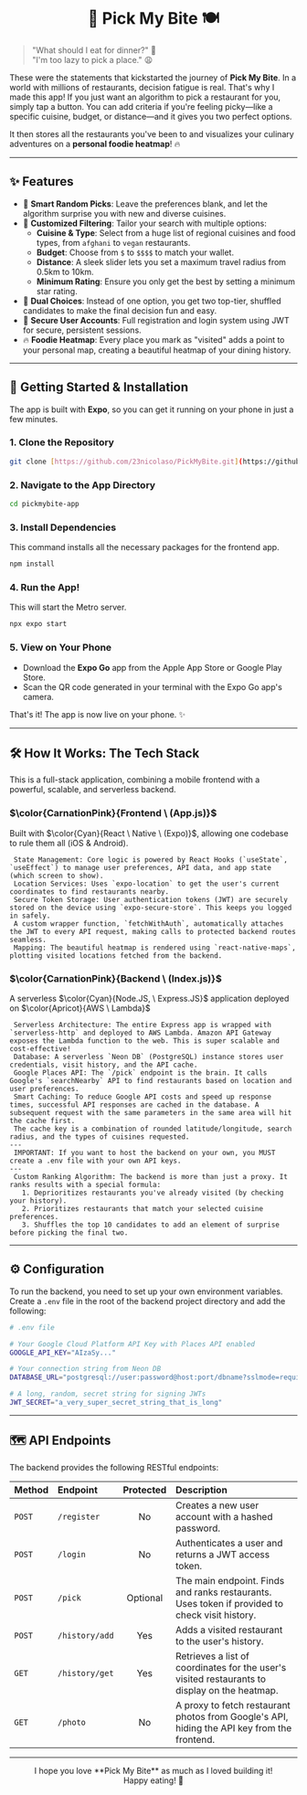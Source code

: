 <div align="center">

# 💖 Pick My Bite 🍽️

</div>

> "What should I eat for dinner?" 🤔
> <br/>
> "I'm too lazy to pick a place." 😩

These were the statements that kickstarted the journey of **Pick My Bite**. In a world with millions of restaurants, decision fatigue is real. That's why I made this app! If you just want an algorithm to pick a restaurant for you, simply tap a button. You can add criteria if you're feeling picky—like a specific cuisine, budget, or distance—and it gives you two perfect options.

It then stores all the restaurants you've been to and visualizes your culinary adventures on a **personal foodie heatmap**! 🔥

---

## ✨ Features

-   🔮 **Smart Random Picks**: Leave the preferences blank, and let the algorithm surprise you with new and diverse cuisines.
-   🎨 **Customized Filtering**: Tailor your search with multiple options:
    -   **Cuisine & Type**: Select from a huge list of regional cuisines and food types, from `afghani` to `vegan` restaurants.
    -   **Budget**: Choose from `$` to `$$$$` to match your wallet.
    -   **Distance**: A sleek slider lets you set a maximum travel radius from 0.5km to 10km.
    -   **Minimum Rating**: Ensure you only get the best by setting a minimum star rating.
-   🤔 **Dual Choices**: Instead of one option, you get two top-tier, shuffled candidates to make the final decision fun and easy.
-   🔐 **Secure User Accounts**: Full registration and login system using JWT for secure, persistent sessions.
-   🔥 **Foodie Heatmap**: Every place you mark as "visited" adds a point to your personal map, creating a beautiful heatmap of your dining history.

---

## 🚀 Getting Started & Installation

The app is built with **Expo**, so you can get it running on your phone in just a few minutes.

### 1. Clone the Repository

```bash
git clone [https://github.com/23nicolaso/PickMyBite.git](https://github.com/23nicolaso/PickMyBite.git)
````

### 2\. Navigate to the App Directory

```bash
cd pickmybite-app
```

### 3\. Install Dependencies

This command installs all the necessary packages for the frontend app.

```bash
npm install
```

### 4\. Run the App\!

This will start the Metro server.

```bash
npx expo start
```

### 5\. View on Your Phone

  - Download the **Expo Go** app from the Apple App Store or Google Play Store.
  - Scan the QR code generated in your terminal with the Expo Go app's camera.

That's it\! The app is now live on your phone. ✨

-----

## 🛠️ How It Works: The Tech Stack

This is a full-stack application, combining a mobile frontend with a powerful, scalable, and serverless backend.

### $\color{CarnationPink}{Frontend \ (App.js)}$

Built with $\color{Cyan}{React \ Native \ (Expo)}$, allowing one codebase to rule them all (iOS & Android).

```
 State Management: Core logic is powered by React Hooks (`useState`, `useEffect`) to manage user preferences, API data, and app state (which screen to show).
 Location Services: Uses `expo-location` to get the user's current coordinates to find restaurants nearby.
 Secure Token Storage: User authentication tokens (JWT) are securely stored on the device using `expo-secure-store`. This keeps you logged in safely.
 A custom wrapper function, `fetchWithAuth`, automatically attaches the JWT to every API request, making calls to protected backend routes seamless.
 Mapping: The beautiful heatmap is rendered using `react-native-maps`, plotting visited locations fetched from the backend.
```

### $\color{CarnationPink}{Backend \ (Index.js)}$

A serverless $\color{Cyan}{Node.JS, \ Express.JS}$ application deployed on $\color{Apricot}{AWS \ Lambda}$

```
 Serverless Architecture: The entire Express app is wrapped with `serverless-http` and deployed to AWS Lambda. Amazon API Gateway exposes the Lambda function to the web. This is super scalable and cost-effective!
 Database: A serverless `Neon DB` (PostgreSQL) instance stores user credentials, visit history, and the API cache.
 Google Places API: The `/pick` endpoint is the brain. It calls Google's `searchNearby` API to find restaurants based on location and user preferences.
 Smart Caching: To reduce Google API costs and speed up response times, successful API responses are cached in the database. A subsequent request with the same parameters in the same area will hit the cache first.
 The cache key is a combination of rounded latitude/longitude, search radius, and the types of cuisines requested.
---
 IMPORTANT: If you want to host the backend on your own, you MUST create a .env file with your own API keys.
---
 Custom Ranking Algorithm: The backend is more than just a proxy. It ranks results with a special formula:
   1. Deprioritizes restaurants you've already visited (by checking your history).
   2. Prioritizes restaurants that match your selected cuisine preferences.
   3. Shuffles the top 10 candidates to add an element of surprise before picking the final two.
```

-----

## ⚙️ Configuration

To run the backend, you need to set up your own environment variables. Create a `.env` file in the root of the backend project directory and add the following:

```bash
# .env file

# Your Google Cloud Platform API Key with Places API enabled
GOOGLE_API_KEY="AIzaSy..."

# Your connection string from Neon DB
DATABASE_URL="postgresql://user:password@host:port/dbname?sslmode=require"

# A long, random, secret string for signing JWTs
JWT_SECRET="a_very_super_secret_string_that_is_long"
```

-----

## 🗺️ API Endpoints

The backend provides the following RESTful endpoints:

| Method | Endpoint              | Protected | Description                                                                                                    |
| :----- | :-------------------- | :-------: | :------------------------------------------------------------------------------------------------------------- |
| `POST` | `/register`           |    No     | Creates a new user account with a hashed password.                                                         |
| `POST` | `/login`              |    No     | Authenticates a user and returns a JWT access token.                                                       |
| `POST` | `/pick`               | Optional  | The main endpoint. Finds and ranks restaurants. Uses token if provided to check visit history. |
| `POST` | `/history/add`        |    Yes    | Adds a visited restaurant to the user's history.                                                    |
| `GET`  | `/history/get`        |    Yes    | Retrieves a list of coordinates for the user's visited restaurants to display on the heatmap. |
| `GET`  | `/photo`              |    No     | A proxy to fetch restaurant photos from Google's API, hiding the API key from the frontend.     |

-----

<div align="center"\>
I hope you love **Pick My Bite** as much as I loved building it!
<br/\>
Happy eating! 🎉
</div\>
<br/\>
<br/\>

```
```
